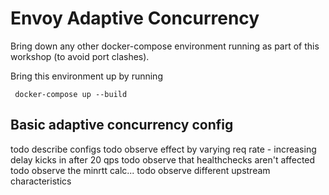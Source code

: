# Envoy Adaptive Concurrency

Bring down any other docker-compose environment running as part of this workshop (to avoid port clashes).

Bring this environment up by running 

```
 docker-compose up --build
```

## Basic adaptive concurrency config

todo describe configs
todo observe effect by varying req rate - increasing delay kicks in after 20 qps
todo observe that healthchecks aren't affected
todo observe the minrtt calc... 
todo observe different upstream characteristics